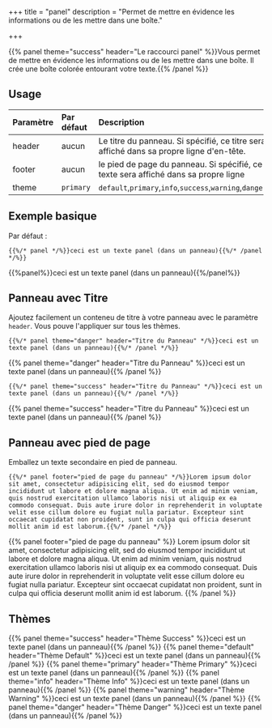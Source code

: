+++
title = "panel"
description = "Permet de mettre en évidence les informations ou de les mettre dans une boîte."

+++



{{% panel theme="success" header="Le raccourci panel" %}}Vous permet de mettre en évidence les informations ou de les mettre dans une boîte. Il crée une boîte colorée entourant votre texte.{{% /panel %}}


## Usage 

| Paramètre | Par défaut | Description |
|:--|:--|:--|
| header | aucun | Le titre du panneau. Si spécifié, ce titre sera affiché dans sa propre ligne d'en-tête. |
| footer | aucun | le pied de page du panneau. Si spécifié, ce texte sera affiché dans sa propre ligne |
| theme | `primary` | `default`,`primary`,`info`,`success`,`warning`,`danger` |

## Exemple basique

Par défaut :

	{{%/* panel */%}}ceci est un texte panel (dans un panneau){{%/* /panel */%}}

{{%panel%}}ceci est un texte panel (dans un panneau){{%/panel%}}

## Panneau avec Titre

Ajoutez facilement un conteneu de titre à votre panneau avec le paramètre `header`. Vous pouve l'appliquer sur tous les thèmes.

	{{%/* panel theme="danger" header="Titre du Panneau" */%}}ceci est un texte panel (dans un panneau){{%/* /panel */%}}

{{% panel theme="danger" header="Titre du Panneau" %}}ceci est un texte panel (dans un panneau){{% /panel %}}

	{{%/* panel theme="success" header="Titre du Panneau" */%}}ceci est un texte panel (dans un panneau){{%/* /panel */%}}

{{% panel theme="success" header="Titre du Panneau" %}}ceci est un texte panel (dans un panneau){{% /panel %}}

## Panneau avec pied de page
Emballez un texte secondaire en pied de panneau.

	{{%/* panel footer="pied de page du panneau" */%}}Lorem ipsum dolor sit amet, consectetur adipisicing elit, sed do eiusmod tempor incididunt ut labore et dolore magna aliqua. Ut enim ad minim veniam, quis nostrud exercitation ullamco laboris nisi ut aliquip ex ea commodo consequat. Duis aute irure dolor in reprehenderit in voluptate velit esse cillum dolore eu fugiat nulla pariatur. Excepteur sint occaecat cupidatat non proident, sunt in culpa qui officia deserunt mollit anim id est laborum.{{%/* /panel */%}}

{{% panel footer="pied de page du panneau" %}}
Lorem ipsum dolor sit amet, consectetur adipisicing elit, sed do eiusmod
tempor incididunt ut labore et dolore magna aliqua. Ut enim ad minim veniam,
quis nostrud exercitation ullamco laboris nisi ut aliquip ex ea commodo
consequat. Duis aute irure dolor in reprehenderit in voluptate velit esse
cillum dolore eu fugiat nulla pariatur. Excepteur sint occaecat cupidatat non
proident, sunt in culpa qui officia deserunt mollit anim id est laborum.
{{% /panel %}}

## Thèmes

{{% panel theme="success" header="Thème Success" %}}ceci est un texte panel (dans un panneau){{% /panel %}}
{{% panel theme="default" header="Thème Default" %}}ceci est un texte panel (dans un panneau){{% /panel %}}
{{% panel theme="primary" header="Thème Primary" %}}ceci est un texte panel (dans un panneau){{% /panel %}}
{{% panel theme="info" header="Thème Info" %}}ceci est un texte panel (dans un panneau){{% /panel %}}
{{% panel theme="warning" header="Thème Warning" %}}ceci est un texte panel (dans un panneau){{% /panel %}}
{{% panel theme="danger" header="Thème Danger" %}}ceci est un texte panel (dans un panneau){{% /panel %}}
